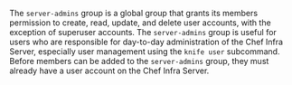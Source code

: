 The `server-admins` group is a global group that grants its members
permission to create, read, update, and delete user accounts, with the
exception of superuser accounts. The `server-admins` group is useful for
users who are responsible for day-to-day administration of the Chef
Infra Server, especially user management using the `knife user`
subcommand. Before members can be added to the `server-admins` group,
they must already have a user account on the Chef Infra Server.
